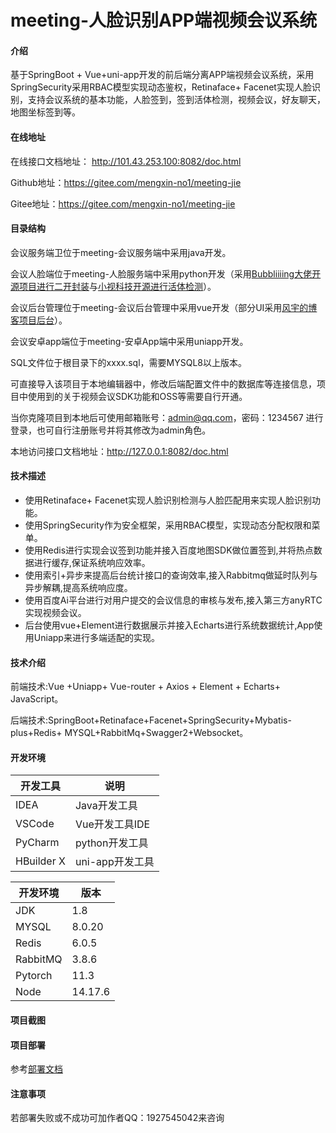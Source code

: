 # meeting-人脸识别APP端视频会议系统

#### 介绍
基于SpringBoot + Vue+uni-app开发的前后端分离APP端视频会议系统，采用SpringSecurity采用RBAC模型实现动态鉴权，Retinaface+ Facenet实现人脸识别，支持会议系统的基本功能，人脸签到，签到活体检测，视频会议，好友聊天，地图坐标签到等。

#### 在线地址
在线接口文档地址： http://101.43.253.100:8082/doc.html

Github地址：https://gitee.com/mengxin-no1/meeting-jie

Gitee地址：https://gitee.com/mengxin-no1/meeting-jie
#### 目录结构
会议服务端卫位于meeting-会议服务端中采用java开发。

会议人脸端位于meeting-人脸服务端中采用python开发（采用[Bubbliiiing大佬开源项目进行二开封装](https://github.com/bubbliiiing/facenet-retinaface-pytorch)与[小视科技开源进行活体检测](https://github.com/minivision-ai/Silent-Face-Anti-Spoofing)）。

会议后台管理位于meeting-会议后台管理中采用vue开发（部分UI采用[风宇的博客项目后台](https://gitee.com/feng_meiyu/blog)）。

会议安卓app端位于meeting-安卓App端中采用uniapp开发。

SQL文件位于根目录下的xxxx.sql，需要MYSQL8以上版本。

可直接导入该项目于本地编辑器中，修改后端配置文件中的数据库等连接信息，项目中使用到的关于视频会议SDK功能和OSS等需要自行开通。

当你克隆项目到本地后可使用邮箱账号：admin@qq.com，密码：1234567 进行登录，也可自行注册账号并将其修改为admin角色。

本地访问接口文档地址：http://127.0.0.1:8082/doc.html

#### 技术描述
- 使用Retinaface+ Facenet实现人脸识别检测与人脸匹配用来实现人脸识别功能。
- 使用SpringSecurity作为安全框架，采用RBAC模型，实现动态分配权限和菜单。
- 使用Redis进行实现会议签到功能并接入百度地图SDK做位置签到,并将热点数据进行缓存,保证系统响应效率。
- 使用索引+异步来提高后台统计接口的查询效率,接入Rabbitmq做延时队列与异步解耦,提高系统响应度。
- 使用百度Ai平台进行对用户提交的会议信息的审核与发布,接入第三方anyRTC实现视频会议。
- 后台使用vue+Element进行数据展示并接入Echarts进行系统数据统计,App使用Uniapp来进行多端适配的实现。

#### 技术介绍
前端技术:Vue +Uniapp+ Vue-router + Axios + Element + Echarts+ JavaScript。

后端技术:SpringBoot+Retinaface+Facenet+SpringSecurity+Mybatis-plus+Redis+
MYSQL+RabbitMq+Swagger2+Websocket。
#### 开发环境
| 开发工具       | 说明          |
|------------|-------------|
| IDEA       | Java开发工具    |
| VSCode     | Vue开发工具IDE  |
| PyCharm    | python开发工具  |
| HBuilder X | uni-app开发工具 |

| 开发环境     | 版本      |
|----------|---------|
| JDK      | 1.8     |
| MYSQL    | 8.0.20  |
| Redis    | 6.0.5   |
| RabbitMQ | 3.8.6   |
| Pytorch  | 11.3    |
| Node     | 14.17.6 |
#### 项目截图

#### 项目部署
参考[部署文档](http://)

#### 注意事项
若部署失败或不成功可加作者QQ：1927545042来咨询
